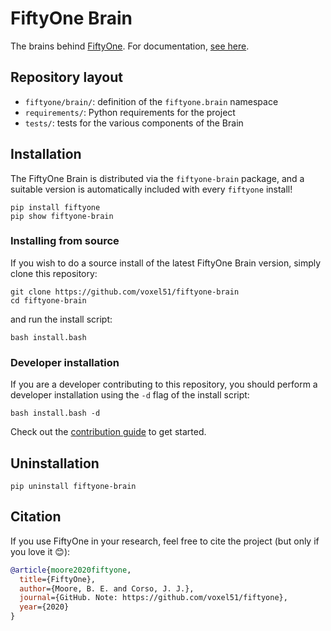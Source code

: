 # FiftyOne Brain

The brains behind [FiftyOne](https://github.com/voxel51/fiftyone). For
documentation, [see here](https://docs.voxel51.com/brain.html).

## Repository layout

-   `fiftyone/brain/`: definition of the `fiftyone.brain` namespace
-   `requirements/`: Python requirements for the project
-   `tests/`: tests for the various components of the Brain

## Installation

The FiftyOne Brain is distributed via the `fiftyone-brain` package, and a
suitable version is automatically included with every `fiftyone` install!

```shell
pip install fiftyone
pip show fiftyone-brain
```

### Installing from source

If you wish to do a source install of the latest FiftyOne Brain version, simply
clone this repository:

```shell
git clone https://github.com/voxel51/fiftyone-brain
cd fiftyone-brain
```

and run the install script:

```shell
bash install.bash
```

### Developer installation

If you are a developer contributing to this repository, you should perform a
developer installation using the `-d` flag of the install script:

```shell
bash install.bash -d
```

Check out the [contribution guide](CONTRIBUTING.md) to get started.

## Uninstallation

```shell
pip uninstall fiftyone-brain
```

## Citation

If you use FiftyOne in your research, feel free to cite the project (but only
if you love it 😊):

```bibtex
@article{moore2020fiftyone,
  title={FiftyOne},
  author={Moore, B. E. and Corso, J. J.},
  journal={GitHub. Note: https://github.com/voxel51/fiftyone},
  year={2020}
}
```

